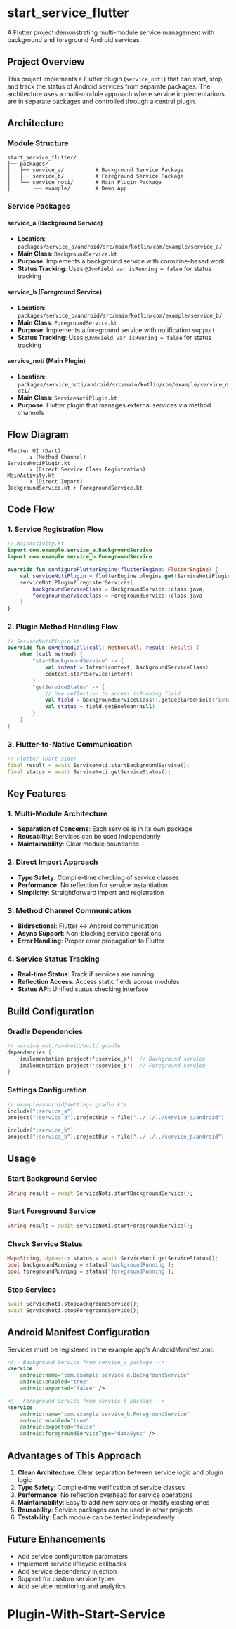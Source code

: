 # start_service_flutter

A Flutter project demonstrating multi-module service management with background and foreground Android services.

## Project Overview

This project implements a Flutter plugin (`service_noti`) that can start, stop, and track the status of Android services from separate packages. The architecture uses a multi-module approach where service implementations are in separate packages and controlled through a central plugin.

## Architecture

### Module Structure
```
start_service_flutter/
├── packages/
│   ├── service_a/          # Background Service Package
│   ├── service_b/          # Foreground Service Package
│   └── service_noti/       # Main Plugin Package
│       └── example/        # Demo App
```

### Service Packages

#### service_a (Background Service)
- **Location**: `packages/service_a/android/src/main/kotlin/com/example/service_a/`
- **Main Class**: `BackgroundService.kt`
- **Purpose**: Implements a background service with coroutine-based work
- **Status Tracking**: Uses `@JvmField var isRunning = false` for status tracking

#### service_b (Foreground Service) 
- **Location**: `packages/service_b/android/src/main/kotlin/com/example/service_b/`
- **Main Class**: `ForegroundService.kt`
- **Purpose**: Implements a foreground service with notification support
- **Status Tracking**: Uses `@JvmField var isRunning = false` for status tracking

#### service_noti (Main Plugin)
- **Location**: `packages/service_noti/android/src/main/kotlin/com/example/service_noti/`
- **Main Class**: `ServiceNotiPlugin.kt`
- **Purpose**: Flutter plugin that manages external services via method channels

## Flow Diagram

```
Flutter UI (Dart)
       ↕ (Method Channel)
ServiceNotiPlugin.kt
       ↕ (Direct Service Class Registration)
MainActivity.kt
       ↕ (Direct Import)
BackgroundService.kt + ForegroundService.kt
```

## Code Flow

### 1. Service Registration Flow
```kotlin
// MainActivity.kt
import com.example.service_a.BackgroundService
import com.example.service_b.ForegroundService

override fun configureFlutterEngine(flutterEngine: FlutterEngine) {
    val serviceNotiPlugin = flutterEngine.plugins.get(ServiceNotiPlugin::class.java)
    serviceNotiPlugin?.registerServices(
        backgroundServiceClass = BackgroundService::class.java,
        foregroundServiceClass = ForegroundService::class.java
    )
}
```

### 2. Plugin Method Handling Flow
```kotlin
// ServiceNotiPlugin.kt
override fun onMethodCall(call: MethodCall, result: Result) {
    when (call.method) {
        "startBackgroundService" -> {
            val intent = Intent(context, backgroundServiceClass)
            context.startService(intent)
        }
        "getServiceStatus" -> {
            // Use reflection to access isRunning field
            val field = backgroundServiceClass!!.getDeclaredField("isRunning")
            val status = field.getBoolean(null)
        }
    }
}
```

### 3. Flutter-to-Native Communication
```dart
// Flutter (Dart side)
final result = await ServiceNoti.startBackgroundService();
final status = await ServiceNoti.getServiceStatus();
```

## Key Features

### 1. Multi-Module Architecture
- **Separation of Concerns**: Each service is in its own package
- **Reusability**: Services can be used independently
- **Maintainability**: Clear module boundaries

### 2. Direct Import Approach
- **Type Safety**: Compile-time checking of service classes
- **Performance**: No reflection for service instantiation
- **Simplicity**: Straightforward import and registration

### 3. Method Channel Communication
- **Bidirectional**: Flutter ↔ Android communication
- **Async Support**: Non-blocking service operations
- **Error Handling**: Proper error propagation to Flutter

### 4. Service Status Tracking
- **Real-time Status**: Track if services are running
- **Reflection Access**: Access static fields across modules
- **Status API**: Unified status checking interface

## Build Configuration

### Gradle Dependencies
```kotlin
// service_noti/android/build.gradle
dependencies {
    implementation project(':service_a')  // Background service
    implementation project(':service_b')  // Foreground service
}
```

### Settings Configuration
```kotlin
// example/android/settings.gradle.kts
include(":service_a")
project(":service_a").projectDir = file("../../../service_a/android")

include(":service_b") 
project(":service_b").projectDir = file("../../../service_b/android")
```

## Usage

### Start Background Service
```dart
String result = await ServiceNoti.startBackgroundService();
```

### Start Foreground Service
```dart
String result = await ServiceNoti.startForegroundService();
```

### Check Service Status
```dart
Map<String, dynamic> status = await ServiceNoti.getServiceStatus();
bool backgroundRunning = status['backgroundRunning'];
bool foregroundRunning = status['foregroundRunning'];
```

### Stop Services
```dart
await ServiceNoti.stopBackgroundService();
await ServiceNoti.stopForegroundService();
```

## Android Manifest Configuration

Services must be registered in the example app's AndroidManifest.xml:

```xml
<!-- Background Service from service_a package -->
<service
    android:name="com.example.service_a.BackgroundService"
    android:enabled="true"
    android:exported="false" />

<!-- Foreground Service from service_b package -->
<service
    android:name="com.example.service_b.ForegroundService"
    android:enabled="true"
    android:exported="false"
    android:foregroundServiceType="dataSync" />
```

## Advantages of This Approach

1. **Clean Architecture**: Clear separation between service logic and plugin logic
2. **Type Safety**: Compile-time verification of service classes
3. **Performance**: No reflection overhead for service operations
4. **Maintainability**: Easy to add new services or modify existing ones
5. **Reusability**: Service packages can be used in other projects
6. **Testability**: Each module can be tested independently

## Future Enhancements

- Add service configuration parameters
- Implement service lifecycle callbacks
- Add service dependency injection
- Support for custom service types
- Add service monitoring and analytics
# Plugin-With-Start-Service
